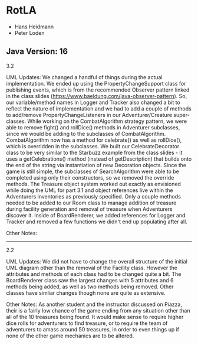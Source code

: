 # RotLA
- Hans Heidmann
- Peter Loden

Java Version: 16
---------------------------------------------------------------------------
3.2

UML Updates: 
We changed a handful of things during the actual implementation. We ended up using the PropertyChangeSupport class for publishing events, which is from the recommended Observer pattern linked in the class slides (https://www.baeldung.com/java-observer-pattern). So, our variable/method names in Logger and Tracker also changed a bit to reflect the nature of implementation and we had to add a couple of methods to add/remove PropertyChangeListeners in our Adventurer/Creature super-classes. While working on the CombatAlgorithm strategy pattern, we were able to remove fight() and rollDice() methods in Adventurer subclasses, since we would be adding to the subclasses of CombatAlgorithm. CombatAlgorithm now has a method for celebrate() as well as rollDice(), which is overridden in the subclasses. We built our CelebrateDecorator class to be very similar to the Starbuzz example from the class slides - it uses a getCelebrations() method (instead of getDescription) that builds onto the end of the string via instantiation of new Decoration objects. Since the game is still simple, the subclasses of SearchAlgorithm were able to be completed using only their constructors, so we removed the override methods. The Treasure object system worked out exactly as envisioned while doing the UML for part 3.1 and object references live within the Adventurers inventories as previously specified. Only a couple methods needed to be added to our Room class to manage addition of treasure during facility generation and removal of treasure when Adventurers discover it. Inside of BoardRenderer, we added references for Logger and Tracker and removed a few functions we didn't end up populating after all.

Other Notes:

---------------------------------------------------------------------------
2.2 

UML Updates: 
We did not have to change the overall structure of the initial UML diagram other than the removal of the Facility class. 
However the attributes and methods of each class had to be changed quite a bit. The BoardRenderer class saw the largest changes with 5 attributes and 6 methods being added, as well as two methods being removed. Other classes have simliar changes though none are quite as extensive. 

Other Notes: 
As another student and the instructor discussed on Piazza, their is a fairly low chance of the game ending from any situation other than all of the 10 treasures being found. It would make sense to require higher dice rolls for adventurers to find treasure, or to require the team of adventurers to amass around 50 treasures, in order to even things up if none of the other game mechanics are to be altered. 
